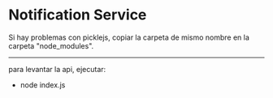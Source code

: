 # Notification Service

Si hay problemas con picklejs, copiar la carpeta de mismo nombre en la carpeta "node_modules".

---------------------------

para levantar la api, ejecutar:
- node index.js
